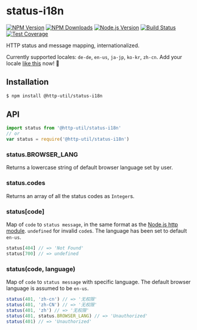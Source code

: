 # status-i18n

[![NPM Version][npm-image]][npm-url]
[![NPM Downloads][downloads-image]][downloads-url]
[![Node.js Version][node-version-image]][node-version-url]
[![Build Status][ci-image]][ci-url]
[![Test Coverage][coveralls-image]][coveralls-url]

HTTP status and message mapping, internationalized.

Currently supported locales: `de-de`, `en-us`, `ja-jp`, `ko-kr`, `zh-cn`. Add your locale [like this](https://github.com/http-util/status-i18n/pull/48) now! 🎉

## Installation

```sh
$ npm install @http-util/status-i18n
```

## API

```js
import status from '@http-util/status-i18n'
// or
var status = require('@http-util/status-i18n')
```

### status.BROWSER_LANG

Returns a lowercase string of default browser language set by user.

### status.codes

Returns an array of all the status codes as `Integer`s.

### status[code]

Map of `code` to `status message`, in the same format as the [Node.js http module](https://nodejs.org/dist/latest/docs/api/http.html#http_http_status_codes). `undefined` for invalid `code`s. The language has been set to default `en-us`.

```js
status[404] // => 'Not Found'
status[700] // => undefined
```

### status(code, language)

Map of `code` to `status message` with specific language. The default browser language is assumed to be `en-us`.

```js
status(401, 'zh-cn') // => '无权限'
status(401, 'zh-CN') // => '无权限'
status(401, 'zh') // => '无权限'
status(401, status.BROWSER_LANG) // => 'Unauthorized'
status(401) // => 'Unauthorized'
```

[ci-image]: https://img.shields.io/github/actions/workflow/status/http-util/status-i18n/ci.yml
[ci-url]: https://github.com/http-util/status-i18n/actions/workflows/ci.yml
[npm-image]: https://img.shields.io/npm/v/@http-util/status-i18n.svg
[npm-url]: https://npmjs.org/package/@http-util/status-i18n
[node-version-image]: https://img.shields.io/node/v/@http-util/status-i18n.svg
[node-version-url]: https://www.npmjs.com/package/@http-util/status-i18n
[coveralls-image]: https://img.shields.io/coveralls/http-util/status-i18n.svg
[coveralls-url]: https://coveralls.io/github/http-util/status-i18n?branch=master
[downloads-image]: https://img.shields.io/npm/dm/@http-util/status-i18n.svg
[downloads-url]: https://npmjs.org/package/@http-util/status-i18n
